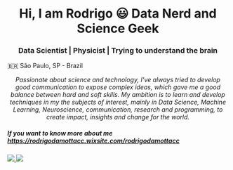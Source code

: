 <h1 align="center">Hi, I am Rodrigo 😃 Data Nerd and Science Geek</h1>

<h3 align="center">Data Scientist | Physicist | Trying to understand the brain</h3>

🇧🇷 São Paulo, SP - Brazil


<p align="center">
  <em>
Passionate about science and technology, I've always tried to develop good communication to expose complex ideas, which gave me a good balance between hard and soft skills. My ambition is to learn and develop techniques in my the subjects of interest, mainly in Data Science, Machine Learning, Neuroscience, communication, research and programming, to create impact, insights and change for the world.
  </em> 
  
##### If you want to know more about me https://rodrigodamottacc.wixsite.com/rodrigodamottacc


  <a href = 'https://github.com/Rodrigo-Motta'>
    
    
  <img src = "https://github-readme-stats.vercel.app/api?username=Rodrigo-Motta&show_icons=true&theme=react"> <img src = 'https://github-readme-stats.vercel.app/api/top-langs/?username=Rodrigo-Motta&layout=compact&theme=react'>
    
</div>

